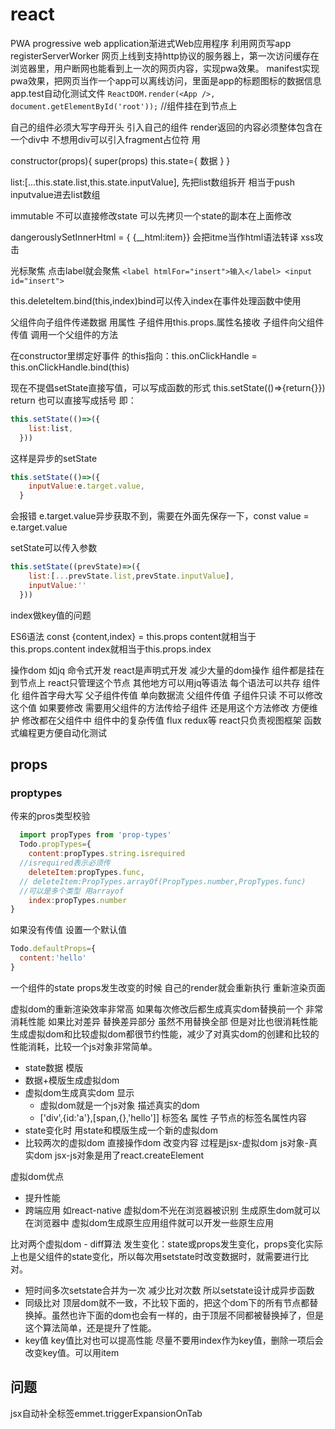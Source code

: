 # react
PWA progressive web application渐进式Web应用程序
利用网页写app
registerServerWorker 网页上线到支持http协议的服务器上，第一次访问缓存在浏览器里，用户断网也能看到上一次的网页内容，实现pwa效果。
manifest实现pwa效果，把网页当作一个app可以离线访问，里面是app的标题图标的数据信息
app.test自动化测试文件
`ReactDOM.render(<App />, document.getElementById('root'));`
//组件挂在到节点上

自己的组件必须大写字母开头 引入自己的组件<App />
render返回的内容必须整体包含在一个div中
不想用div可以引入fragment占位符 用<Fragment>
  
constructor(props){
  super(props)
  this.state={
    数据
  }
  }
  
list:[...this.state.list,this.state.inputValue],
先把list数组拆开 相当于push inputvalue进去list数组

immutable 不可以直接修改state
  可以先拷贝一个state的副本在上面修改
  
dangerouslySetInnerHtml = { {__html:item}}
会把itme当作html语法转译 xss攻击 
  
光标聚焦 点击label就会聚焦
  `<label htmlFor="insert">输入</label>
  <input id="insert">`
  
  
this.deleteItem.bind(this,index)bind可以传入index在事件处理函数中使用
  
父组件向子组件传递数据 用属性 子组件用this.props.属性名接收
子组件向父组件传值 调用一个父组件的方法
  
在constructor里绑定好事件 的this指向：this.onClickHandle  = this.onClickHandle.bind(this)

现在不提倡setState直接写值，可以写成函数的形式
this.setState(()=>{return{}})
  return 也可以直接写成括号 即：
  ```javascript
  this.setState(()=>({
      list:list,
    }))
  ```
这样是异步的setState
  ```javascript
  this.setState(()=>({
      inputValue:e.target.value,
    }
  ```
  会报错 e.target.value异步获取不到，需要在外面先保存一下，const value = e.target.value
  
setState可以传入参数
  ```javascript
  this.setState((prevState)=>({
      list:[...prevState.list,prevState.inputValue],
      inputValue:''
    }))
  ```
  index做key值的问题
  
  ES6语法
  const {content,index} = this.props
  content就相当于this.props.content
  index就相当于this.props.index

  操作dom 如jq 命令式开发
  react是声明式开发 减少大量的dom操作
  组件都是挂在到节点上 react只管理这个节点 其他地方可以用jq等语法 每个语法可以共存
  组件化 组件首字母大写 父子组件传值
  单向数据流 父组件传值 子组件只读 不可以修改这个值 如果要修改 需要用父组件的方法传给子组件 还是用这个方法修改 方便维护 修改都在父组件中
  组件中的复杂传值 flux redux等 react只负责视图框架
  函数式编程更方便自动化测试
## props
### proptypes
传来的pros类型校验
```javascript
  import propTypes from 'prop-types'
  Todo.propTypes={
    content:propTypes.string.isrequired
  //isrequired表示必须传 
    deleteItem:propTypes.func,
  // deleteItem:PropTypes.arrayOf(PropTypes.number,PropTypes.func)
  //可以是多个类型 用arrayof
    index:propTypes.number
}
  ```
如果没有传值 设置一个默认值
  ```JavaScript
  Todo.defaultProps={
    content:'hello'
}
  ```
一个组件的state props发生改变的时候 自己的render就会重新执行 重新渲染页面
  
虚拟dom的重新渲染效率非常高
如果每次修改后都生成真实dom替换前一个 非常消耗性能
如果比对差异 替换差异部分 虽然不用替换全部 但是对比也很消耗性能
生成虚拟dom和比较虚拟dom都很节约性能，减少了对真实dom的创建和比较的性能消耗，比较一个js对象非常简单。

* state数据 模版 
* 数据+模版生成虚拟dom 
* 虚拟dom生成真实dom 显示
  * 虚拟dom就是一个js对象 描述真实的dom
  * ['div',{id:'a'},[span,{},'hello']] 标签名 属性 子节点的标签名属性内容
* state变化时 用state和模版生成一个新的虚拟dom
* 比较两次的虚拟dom 直接操作dom 改变内容
过程是jsx-虚拟dom js对象-真实dom
jsx-js对象是用了react.createElement

虚拟dom优点
  * 提升性能
  * 跨端应用 如react-native 虚拟dom不光在浏览器被识别 生成原生dom就可以在浏览器中 虚拟dom生成原生应用组件就可以开发一些原生应用

比对两个虚拟dom - diff算法
发生变化：state或props发生变化，props变化实际上也是父组件的state变化，所以每次用setstate时改变数据时，就需要进行比对。
* 短时间多次setstate合并为一次 减少比对次数 所以setstate设计成异步函数
* 同级比对
  顶层dom就不一致，不比较下面的，把这个dom下的所有节点都替换掉。虽然也许下面的dom也会有一样的，由于顶层不同都被替换掉了，但是这个算法简单，还是提升了性能。
* key值
  key值比对也可以提高性能
  尽量不要用index作为key值，删除一项后会改变key值。可以用item
  


## 问题
  jsx自动补全标签emmet.triggerExpansionOnTab
  
